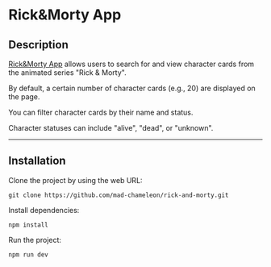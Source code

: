 # Rick&Morty App

## Description

[Rick&Morty App](https://rick-and-morty-pied-ten.vercel.app/) allows users to search for and view character cards from the animated series "Rick & Morty".

By default, a certain number of character cards (e.g., 20) are displayed on the page.

You can filter character cards by their name and status.

Character statuses can include "alive", "dead", or "unknown".

---

## Installation

Clone the project by using the web URL:

```angular2html
git clone https://github.com/mad-chameleon/rick-and-morty.git
```

Install dependencies:
```
npm install
```

Run the project:

```
npm run dev
```


